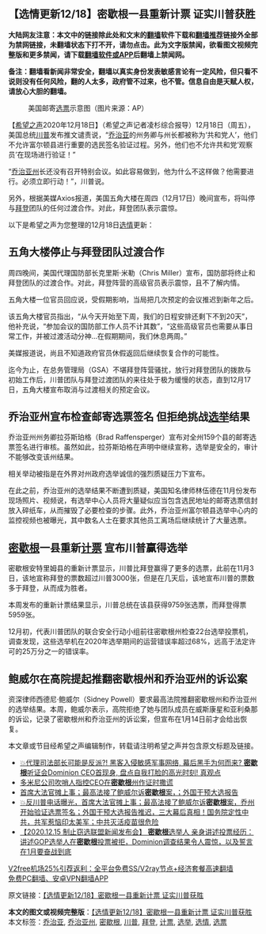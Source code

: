  <h2>【选情更新12/18】密歇根一县重新计票 证实川普获胜</h2> <p class="notice"><b>大陆网友注意：本文中的链接除此处和文末的<a href="https://github.com/bannedbook/fanqiang" >翻墙</a>软件下载和<a href="https://github.com/killgcd/justmysocks/blob/master/README.md">翻墙推荐</a>链接外全部为禁网链接，未翻墙状态下打不开，请勿点击。此为文字版禁闻，欲看图文视频完整版和更多禁闻，请下载<a href="https://github.com/bannedbook/fanqiang">翻墙软件或APP</a>后翻墙上禁闻网。</p><p>备注：翻墙看新闻非常安全，翻墙以真实身份发表敏感言论有一定风险，但只看不说则没有任何风险，翻的人太多，政府管不过来，也不管。信息自由是天赋人权，请放心大胆的翻墙。</b></p>  <div class="entry"> <figure><figcaption>美国邮寄<a href="https://www.bannedbook.org/bnews/tag/%E9%80%89%E7%A5%A8/" class="st_tag internal_tag" rel="tag" title="标签 选票 下的日志">选票</a>示意图（图片来源：AP）</figcaption></figure> <p>【<span class='wp_keywordlink_affiliate'><a href="https://www.soundofhope.org" title="希望之声" target="_blank">希望之声</a></span>2020年12月18日】（希望之声记者凌杉综合报导）12月18日（周五），美国总统<a href="https://www.bannedbook.org/bnews/tag/%e5%b7%9d%e6%99%ae/" class="st_tag internal_tag" rel="tag" title="标签 川普 下的日志">川普</a>发布推文谴责说，“<a href="https://www.bannedbook.org/bnews/tag/%E4%B9%94%E6%B2%BB%E4%BA%9A/" class="st_tag internal_tag" rel="tag" title="标签 乔治亚 下的日志">乔治亚</a>的州务卿与州长都被称为‘共和党人’，他们不允许富尔顿县进行重要的选民签名验证过程。另外，他们也不允许共和党‘观察员’在现场进行验证！”</p> <p>“<a href="https://www.bannedbook.org/bnews/tag/%e4%b9%94%e6%b2%bb%e4%ba%9a%e5%b7%9e/" class="st_tag internal_tag" rel="tag" title="标签 乔治亚州 下的日志">乔治亚州</a>长还没有召开特别会议。如此容易做到，他为什么不这样做？他需要进行。必须立即行动！”，川普说。</p> <p>另外，根据美媒Axios报道，美国五角大楼在周四（12月17日）晚间宣布，将叫停与<a href="https://www.bannedbook.org/bnews/tag/%e6%8b%9c%e7%99%bb/" class="st_tag internal_tag" rel="tag" title="标签 拜登 下的日志">拜登</a>团队的任何过渡合作。对此，拜登团队表示震惊。</p> <p>以下是希望之声为您整理的12月18日<a href="https://www.bannedbook.org/bnews/tag/%E9%80%89%E6%83%85/" class="st_tag internal_tag" rel="tag" title="标签 选情 下的日志">选情</a>更新：</p>  <h2>五角大楼停止与拜登团队过渡合作</h2> <p>周四晚间，美国代理国防部长克里斯·米勒（Chris Miller）宣布，国防部将终止和拜登团队的过渡合作。对此，拜登阵营的高级官员表示震惊，且不了解内情。</p> <p>五角大楼一位官员回应说，受假期影响，当局把几次预定的会议推迟到新年之后。</p> <p>该五角大楼官员指出，“从今天开始至下周，我们的日程安排还剩下不到20天”，他补充说，“参加会议的国防部工作人员不计其数”，“这些高级官员也需要从事日常工作，并被过渡活动分神&#8230;在假期期间，我们休息两周。”</p> <p>美媒报道说，尚且不知道政府官员休假返回后继续恢复合作的可能性。</p>  <p>迄今为止，在总务管理局（GSA）不堪拜登阵营骚扰，放行对拜登团队的拨款与初始工作后，川普团队与拜登过渡团队的来往处于极为缓慢的状态，直到12月17日，五角大楼宣布取消与过渡相关的预定会议。</p> <h2>乔治亚州宣布检查邮寄选票签名 但拒绝挑战<a href="https://www.bannedbook.org/bnews/tag/%e9%80%89%e4%b8%be/" class="st_tag internal_tag" rel="tag" title="标签 选举 下的日志">选举</a>结果</h2> <p>乔治亚州州务卿拉芬斯珀格（Brad Raffensperger）宣布对全州159个县的邮寄选票签名进行审核。虽然如此，拉芬斯珀格在声明中继续宣称，选举是安全的，审计不能够改变该州结果。</p> <p>相关举动被指是在外界对州政府选举诚信的强烈质疑压力下宣布。</p> <p>在此之前，乔治亚州的选举结果不断遭到质疑，美国知名律师林伍德在11月份发布现场照片、视频说，有选举中心人员将大量疑似应当包含选民地址的邮寄选票信封放入碎纸车，从而摧毁了必要检查的步骤。此外，乔治亚州富尔顿县选举中心内的监控视频也被曝光，其中数名人士在要求其他员工离场后继续统计了大量选票。</p>  <h2><a href="https://www.bannedbook.org/bnews/tag/%E5%AF%86%E6%AD%87%E6%A0%B9/" class="st_tag internal_tag" rel="tag" title="标签 密歇根 下的日志">密歇根</a>一县重新<a href="https://www.bannedbook.org/bnews/tag/%E8%AE%A1%E7%A5%A8/" class="st_tag internal_tag" rel="tag" title="标签 计票 下的日志">计票</a> 宣布川普赢得选举</h2> <p>密歇根安特里姆县的重新计票显示，川普比拜登赢得了更多的选票，此前在11月3日，该地宣称拜登的票数超过川普3000张，但是在几天后，该地宣布川普的票数多于拜登，从而成为胜者。</p> <p>本周发布的重新计票结果显示，川普总统在该县获得9759张选票，而拜登得票5959张。</p> <p>12月初，代表川普团队的联合安全行动小组前往密歇根州检查22台选举投票机，调查发现，这些选举机在2020年选举期间的运营错误率超过68%，远高于法定许可的25万分之一的错误率。</p> <h2>鲍威尔在高院提起推翻密歇根州和乔治亚州的诉讼案</h2> <p>资深律师西德尼·鲍威尔（Sidney Powell）要求最高法院推翻密歇根州和乔治亚州的选举结果。本周，鲍威尔表示，高院拒绝了她与团队成员在威斯康星和亚利桑那的诉讼，记录了密歇根州和乔治亚州的诉讼案，但宣布在1月14日前才会给出恢复。</p>  <p>本文章或节目经希望之声编辑制作，转载请注明希望之声并包含原文标题及链接。</p> <ul class='op-related-articles' title='相关阅读'> <li><a href='https://www.bannedbook.org/bnews/bannedvideo/20201216/1450487.html' target='_blank'>💥代理司法部长可能是反派?! 黑客入侵敏感军事网络, 幕后黑手为何而来? <b>密歇根</b>听证会Dominion CEO首现身, 盘点自我打脸的高光时刻! 真观点</a></li> <li><a href='https://www.bannedbook.org/bnews/cnnews/20201218/1450378.html' target='_blank'>多米尼公司吹哨人指控CEO在<b>密歇根</b>州作证时撒谎</a></li> <li><a href='https://www.bannedbook.org/bnews/taiwannews/20201218/1450268.html' target='_blank'>首席大法官摊上事；最高法接了鲍威尔诉<b>密歇根</b>案，；外国干预大选报告</a></li> <li><a href='https://www.bannedbook.org/bnews/bannedvideo/20201218/1450246.html' target='_blank'>💥反川普电话曝光，首席大法官摊上事；最高法接了鲍威尔诉<b>密歇根</b>案，乔州开始验证选票签名；外国干预大选报告推迟，三大幕后真相！国务院定性中共，共军惹恼印太美军；中共灭活疫苗很危险</a></li> <li><a href='https://www.bannedbook.org/bnews/bannedvideo/20201218/1450133.html' target='_blank'>【2020.12.15 制止窃选联盟新闻发布会】 <b>密歇根</b>选举人 亲身讲述投票经历：讲述GOP选举人在<b>密歇根</b>投票被拒，Dominion调查结果令人震惊，以及誓言在1月要奋战到底</a></li> </ul> <p class="texttj"> <a href="https://github.com/bannedbook/fanqiang/wiki/V2ray%E6%9C%BA%E5%9C%BA" target="_blank">V2free机场25%引荐返利：全平台免费SS/V2ray节点+经济套餐高速翻墙</a><br/> <a href="https://github.com/bannedbook/fanqiang/wiki/%E7%A6%81%E9%97%BB%E7%BD%91%E5%AE%89%E5%8D%93%E7%BF%BB%E5%A2%99%E6%96%B0%E9%97%BBAPP" target="_blank">免费PC翻墙、安卓VPN翻墙APP</a></p><p>原文链接：<a class="src_link"  href="https://www.soundofhope.org/post/454936" target="_blank">【选情更新12/18】密歇根一县重新计票 证实川普获胜</a></p><a name='sharetosocial'></a>       <div><b>本文的图文或视频完整版</b>：<a href='https://www.bannedbook.org/bnews/comments/20201219/1450584.html'>【选情更新12/18】密歇根一县重新计票 证实川普获胜</a></div>  </div><!--END ENTRY--> <div class="postfooter"> <div>本文标签：<a href="https://www.bannedbook.org/bnews/tag/%E4%B9%94%E6%B2%BB%E4%BA%9A/" rel="tag">乔治亚</a>, <a href="https://www.bannedbook.org/bnews/tag/%e4%b9%94%e6%b2%bb%e4%ba%9a%e5%b7%9e/" rel="tag">乔治亚州</a>, <a href="https://www.bannedbook.org/bnews/tag/%E5%AF%86%E6%AD%87%E6%A0%B9/" rel="tag">密歇根</a>, <a href="https://www.bannedbook.org/bnews/tag/%e5%b7%9d%e6%99%ae/" rel="tag">川普</a>, <a href="https://www.bannedbook.org/bnews/tag/%e6%8b%9c%e7%99%bb/" rel="tag">拜登</a>, <a href="https://www.bannedbook.org/bnews/tag/%E8%AE%A1%E7%A5%A8/" rel="tag">计票</a>, <a href="https://www.bannedbook.org/bnews/tag/%e9%80%89%e4%b8%be/" rel="tag">选举</a>, <a href="https://www.bannedbook.org/bnews/tag/%E9%80%89%E6%83%85/" rel="tag">选情</a>, <a href="https://www.bannedbook.org/bnews/tag/%E9%80%89%E7%A5%A8/" rel="tag">选票</a></div>  </div><!--END POSTFOOTER--> 